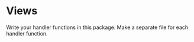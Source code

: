 # Views
Write your handler functions in this package. Make a separate file for each handler function.
